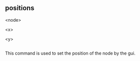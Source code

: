 ## positions 

&lt;node&gt;

 

&lt;x&gt;

 

&lt;y&gt;

 ##

This command is used to set the position of the node by the gui.